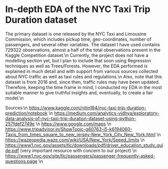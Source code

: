 # In-depth EDA of the NYC Taxi Trip Duration dataset
The primary dataset is one released by the NYC Taxi and Limousine Commission, which includes pickup time, geo-coordinates, number of passengers, and several other variables. The dataset I have used contains 729322 observations, almost a half of the total observations present in the Kaggle Competition dataset.\n
Currently, the project does not have a modelling section yet, but I plan to include that soon using Regression techniques as well as Trees/Forests. However, the EDA performed is explained in much detail and with support from various sources collected about NYC traffic as well as taxi rules and regulations.\n
Also, note that this dataset is from 2016 and, since then, traffic rules may have been updated. Therefore, keeping the time frame in mind, I conducted my EDA in the most suitable manner to give truthful insights and, eventually, to create a fair model.\n

Sources:\n
https://www.kaggle.com/nitin194/nyc-taxi-trip-duration-prediction/notebook \n
https://medium.com/analytics-vidhya/exploratory-data-analysis-of-nyc-taxi-trip-duration-dataset-using-python-257fdef2749e \n
https://www.google.com/maps \n
https://www.tripadvisor.in/ShowTopic-g60763-i5-k6194060-Taxis_from_times_square_to_new_jersey-New_York_City_New_York.html \n
https://wazeopedia.waze.com/wiki/USA/New_York/Speed_limits \n
https://www1.nyc.gov/assets/tlc/downloads/pdf/driver_education_study_guide.pdf (very important resource with concern to our project) \n
https://www1.nyc.gov/site/tlc/passengers/passenger-frequently-asked-questions.page \n
